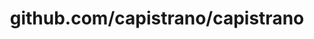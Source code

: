 ---
layout: post
title: github.com/capistrano/capistrano
categories: link
tags: [انگلیسی, گیت‌هاب, برنامه‌نویسی]
---